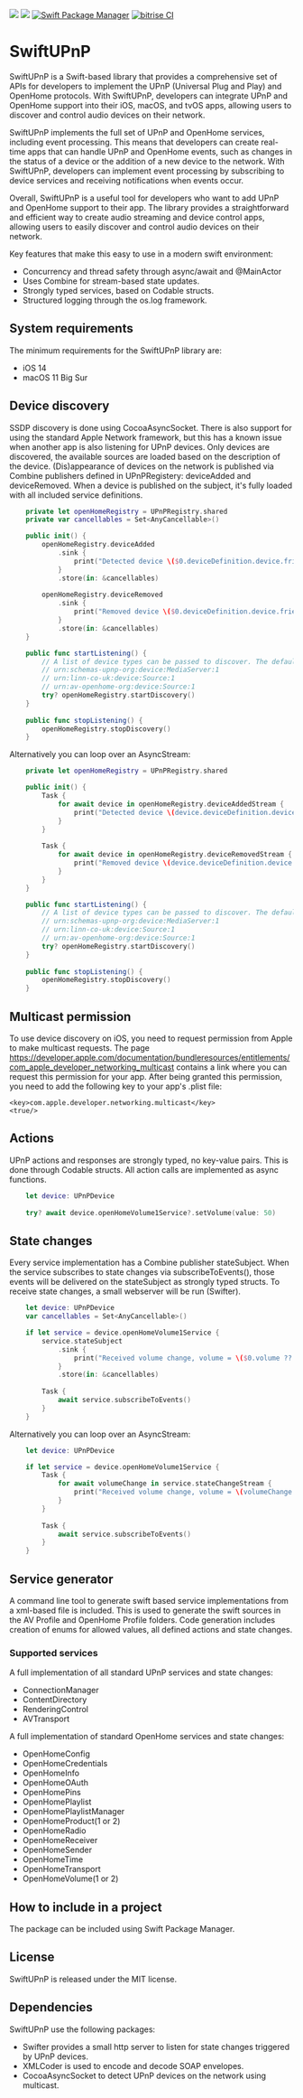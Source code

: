 [![](https://img.shields.io/endpoint?url=https%3A%2F%2Fswiftpackageindex.com%2Fapi%2Fpackages%2Fkatoemba%2FSwiftUPnP%2Fbadge%3Ftype%3Dswift-versions)](https://swiftpackageindex.com/katoemba/SwiftUPnP)
[![](https://img.shields.io/endpoint?url=https%3A%2F%2Fswiftpackageindex.com%2Fapi%2Fpackages%2Fkatoemba%2FSwiftUPnP%2Fbadge%3Ftype%3Dplatforms)](https://swiftpackageindex.com/katoemba/SwiftUPnP)
[![Swift Package Manager](https://img.shields.io/badge/Swift_Package_Manager-compatible-green)](https://img.shields.io/badge/Swift_Package_Manager-compatible-green)
[![bitrise CI](https://img.shields.io/bitrise/4821d650-38ae-4d26-b81d-bfca611d691b?token=86TPT9nYntoaEFj7c6blxw)](https://bitrise.io)

# SwiftUPnP
SwiftUPnP is a Swift-based library that provides a comprehensive set of APIs for developers to implement the UPnP (Universal Plug and Play) and OpenHome protocols. With SwiftUPnP, developers can integrate UPnP and OpenHome support into their iOS, macOS, and tvOS apps, allowing users to discover and control audio devices on their network.

SwiftUPnP implements the full set of UPnP and OpenHome services, including event processing. This means that developers can create real-time apps that can handle UPnP and OpenHome events, such as changes in the status of a device or the addition of a new device to the network. With SwiftUPnP, developers can implement event processing by subscribing to device services and receiving notifications when events occur.

Overall, SwiftUPnP is a useful tool for developers who want to add UPnP and OpenHome support to their app. The library provides a straightforward and efficient way to create audio streaming and device control apps, allowing users to easily discover and control audio devices on their network.

Key features that make this easy to use in a modern swift environment:
- Concurrency and thread safety through async/await and @MainActor
- Uses Combine for stream-based state updates.
- Strongly typed services, based on Codable structs.
- Structured logging through the os.log framework.

## System requirements
The minimum requirements for the SwiftUPnP library are:
- iOS 14
- macOS 11 Big Sur

## Device discovery
SSDP discovery is done using CocoaAsyncSocket. There is also support for using the standard Apple Network framework, but this has a known issue when another app is also listening for UPnP devices. 
Only devices are discovered, the available sources are loaded based on the description of the device.
(Dis)appearance of devices on the network is published via Combine publishers defined in UPnPRegistery: deviceAdded and deviceRemoved. When a device is published on the subject, it's fully loaded with all included service definitions.

```swift
    private let openHomeRegistry = UPnPRegistry.shared
    private var cancellables = Set<AnyCancellable>()

    public init() {
        openHomeRegistry.deviceAdded
            .sink {
                print("Detected device \($0.deviceDefinition.device.friendlyName) of type \($0.deviceType)")
            }
            .store(in: &cancellables)
        
        openHomeRegistry.deviceRemoved
            .sink {
                print("Removed device \($0.deviceDefinition.device.friendlyName) of type \($0.deviceType)")
            }
            .store(in: &cancellables)
    }

    public func startListening() {
        // A list of device types can be passed to discover. The default devices types used when nothing is specified:
        // urn:schemas-upnp-org:device:MediaServer:1
        // urn:linn-co-uk:device:Source:1
        // urn:av-openhome-org:device:Source:1
        try? openHomeRegistry.startDiscovery()
    }
    
    public func stopListening() {
        openHomeRegistry.stopDiscovery()
    }
```

Alternatively you can loop over an AsyncStream:

```swift
    private let openHomeRegistry = UPnPRegistry.shared

    public init() {
        Task {
            for await device in openHomeRegistry.deviceAddedStream {
                print("Detected device \(device.deviceDefinition.device.friendlyName) of type \(device.deviceType)")        
            }
        }
    
        Task {
            for await device in openHomeRegistry.deviceRemovedStream {
                print("Removed device \(device.deviceDefinition.device.friendlyName) of type \(device.deviceType)")        
            }
        }
    }

    public func startListening() {
        // A list of device types can be passed to discover. The default devices types used when nothing is specified:
        // urn:schemas-upnp-org:device:MediaServer:1
        // urn:linn-co-uk:device:Source:1
        // urn:av-openhome-org:device:Source:1
        try? openHomeRegistry.startDiscovery()
    }
    
    public func stopListening() {
        openHomeRegistry.stopDiscovery()
    }
```

## Multicast permission
To use device discovery on iOS, you need to request permission from Apple to make multicast requests. The page https://developer.apple.com/documentation/bundleresources/entitlements/com_apple_developer_networking_multicast contains a link where you can request this permission for your app. After being granted this permission, you need to add the following key to your app's .plist file:

`<key>com.apple.developer.networking.multicast</key>`<br> 
`<true/>`

## Actions
UPnP actions and responses are strongly typed, no key-value pairs. This is done through Codable structs. All action calls are implemented as async functions.

```swift
    let device: UPnPDevice
    
    try? await device.openHomeVolume1Service?.setVolume(value: 50)
```

## State changes
Every service implementation has a Combine publisher stateSubject. When the service subscribes to state changes via subscribeToEvents(), those events will be delivered on the stateSubject as strongly typed structs.
To receive state changes, a small webserver will be run (Swifter).

```swift
    let device: UPnPDevice
    var cancellables = Set<AnyCancellable>()

    if let service = device.openHomeVolume1Service {
        service.stateSubject
            .sink {
                print("Received volume change, volume = \($0.volume ?? -1)")
            }
            .store(in: &cancellables)
            
        Task {
            await service.subscribeToEvents()
        }
    }
```

Alternatively you can loop over an AsyncStream:

```swift
    let device: UPnPDevice

    if let service = device.openHomeVolume1Service {
        Task {
            for await volumeChange in service.stateChangeStream {
                print("Received volume change, volume = \(volumeChange.volume ?? -1)")
            }
        }
            
        Task {
            await service.subscribeToEvents()
        }
    }
```


## Service generator
A command line tool to generate swift based service implementations from a xml-based <scdp> file is included. This is used to generate
the swift sources in the AV Profile and OpenHome Profile folders.
Code generation includes creation of enums for allowed values, all defined actions and state changes.

### Supported services
A full implementation of all standard UPnP services and state changes:
- ConnectionManager
- ContentDirectory
- RenderingControl
- AVTransport

A full implementation of standard OpenHome services and state changes:
- OpenHomeConfig
- OpenHomeCredentials
- OpenHomeInfo
- OpenHomeOAuth
- OpenHomePins
- OpenHomePlaylist
- OpenHomePlaylistManager
- OpenHomeProduct(1 or 2)
- OpenHomeRadio
- OpenHomeReceiver
- OpenHomeSender
- OpenHomeTime
- OpenHomeTransport
- OpenHomeVolume(1 or 2)

## How to include in a project
The package can be included using Swift Package Manager.

## License
SwiftUPnP is released under the MIT license.

## Dependencies
SwiftUPnP use the following packages:
- Swifter provides a small http server to listen for state changes triggered by UPnP devices.
- XMLCoder is used to encode and decode SOAP envelopes.
- CocoaAsyncSocket to detect UPnP devices on the network using multicast.
